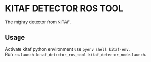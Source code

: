# KITAF DETECTOR ROS TOOL

The mighty detector from KITAF.

## Usage
Activate kitaf python environment use `pyenv shell kitaf-env`.<br>
Run `roslaunch kitaf_detector_ros_tool kitaf_detector_node.launch`.
